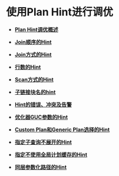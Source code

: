 # 使用Plan Hint进行调优<a name="ZH-CN_TOPIC_0289900289"></a>

-   **[Plan Hint调优概述](Plan-Hint调优概述.md)**  

-   **[Join顺序的Hint](Join顺序的Hint.md)**  

-   **[Join方式的Hint](Join方式的Hint.md)**  

-   **[行数的Hint](行数的Hint.md)**  

-   **[Scan方式的Hint](Scan方式的Hint.md)**  

-   **[子链接块名的hint](子链接块名的hint.md)**  

-   **[Hint的错误、冲突及告警](Hint的错误-冲突及告警.md)**  

-   **[优化器GUC参数的Hint](优化器GUC参数的Hint.md)**  

-   **[Custom Plan和Generic Plan选择的Hint](Custom-Plan和Generic-Plan选择的Hint.md)**  

-   **[指定子查询不展开的Hint](指定子查询不展开的Hint.md)**  

-   **[指定不使用全局计划缓存的Hint](指定不使用全局计划缓存的Hint.md)**  

-   **[同层参数化路径的Hint](同层参数化路径的Hint.md)**  


